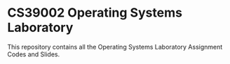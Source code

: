 # CS39002 Operating Systems Laboratory
This repository contains all the Operating Systems Laboratory Assignment Codes and Slides.